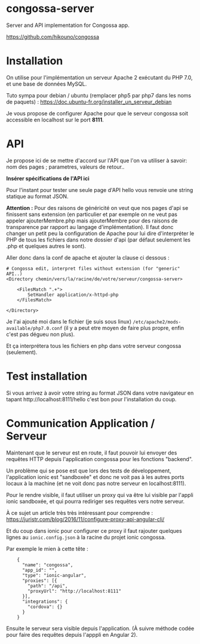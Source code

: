 # congossa-server
Server and API implementation for Congossa app.

https://github.com/hikouno/congossa


# Installation

On utilise pour l'implémentation un serveur Apache 2 exécutant du PHP 7.0,
et une base de données MySQL.

Tuto sympa pour debian / ubuntu (remplacer php5 par php7 dans les noms de paquets) :
https://doc.ubuntu-fr.org/installer_un_serveur_debian

Je vous propose de configurer Apache pour que le serveur congossa soit accessible
en localhost sur le port **8111**.

# API

Je propose ici de se mettre d'accord sur l'API que l'on va utiliser à savoir:
nom des pages ; parametres, valeurs de retour..

**Insérer spécifications de l'API ici**

Pour l'instant pour tester une seule page d'API hello vous renvoie une
string statique au format JSON.

**Attention :** Pour des raisons de généricité on veut que nos pages d'api se finissent
sans extension (en particulier et par exemple on ne veut pas appeler ajouterMembre.php mais 
ajouterMembre pour des raisons de transparence par rapport au langage d'implémentation).
Il faut donc changer un petit peu la configuration de Apache pour lui dire d'interpréter le PHP
de tous les fichiers dans notre dossier d'api (par défaut seulement les .php et quelques autres le sont).

Aller donc dans la conf de apache et ajouter la clause ci dessous :

    # Congossa edit, interpret files without extension (for "generic" API..)
    <Directory chemin/vers/la/racine/de/votre/serveur/congossa-server>

        <FilesMatch ".+">
            SetHandler application/x-httpd-php
        </FilesMatch>

    </Directory>

Je l'ai ajouté moi dans le fichier (je suis sous linux) `/etc/apache2/mods-available/php7.0.conf` (il y a peut etre moyen
de faire plus propre, enfin c'est pas dégueu non plus).

Et ça interprétera tous les fichiers en php dans votre serveur congossa (seulement).

# Test installation

Si vous arrivez à avoir votre string au format JSON dans votre navigateur en
tapant http://localhost:8111/hello c'est bon pour l'installation du coup.

# Communication Application / Serveur

Maintenant que le serveur est en route, il faut pouvoir lui envoyer des requêtes HTTP
depuis l'application congossa pour les fonctions "backend".

Un problème qui se pose est que lors des tests de développement,
l'application ionic est "sandboxée" et donc ne voit pas à les autres ports locaux
à la machine (et ne voit donc pas notre serveur en localhost:8111).

Pour le rendre visible, il faut utiliser un proxy qui va être lui visible par l'appli
ionic sandboxée, et qui pourra rediriger ses requêtes vers notre serveur.

À ce sujet un article très très intéressant pour comprendre :
https://juristr.com/blog/2016/11/configure-proxy-api-angular-cli/

Et du coup dans ionic pour configurer ce proxy il faut rajouter quelques lignes
au `ionic.config.json` à la racine du projet ionic congossa.

Par exemple le mien à cette tête :

        {
          "name": "congossa",
          "app_id": "",
          "type": "ionic-angular",
          "proxies": [{
            "path": "/api",
            "proxyUrl": "http://localhost:8111"
          }],
          "integrations": {
            "cordova": {}
          }
        }

Ensuite le serveur sera visible depuis l'application.
(À suivre méthode codée pour faire des requêtes depuis l'apppli en Angular 2).
